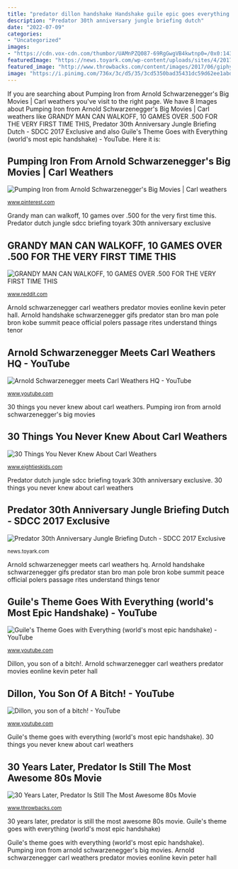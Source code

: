 ```yaml
---
title: "predator dillon handshake Handshake guile epic goes everything theme"
description: "Predator 30th anniversary jungle briefing dutch"
date: "2022-07-09"
categories:
- "Uncategorized"
images:
- "https://cdn.vox-cdn.com/thumbor/UAMnPZQ087-69RgGwgVB4kwtnp0=/0x0:1438x808/1200x0/filters:focal(0x0:1438x808):no_upscale()/cdn.vox-cdn.com/uploads/chorus_asset/file/13062023/muscle_meme_1.jpg"
featuredImage: "https://news.toyark.com/wp-content/uploads/sites/4/2017/06/SDCC-2017-Predator-Jungle-Briefing-Dutch-003.jpg"
featured_image: "http://www.throwbacks.com/content/images/2017/06/giphy-21.gif"
image: "https://i.pinimg.com/736x/3c/d5/35/3cd5350bad35431dc59d62ee1abd37c7--predator-arnold-arnold-schwarzenegger.jpg"
---
```


If you are searching about Pumping Iron from Arnold Schwarzenegger&#039;s Big Movies | Carl weathers you've visit to the right page. We have 8 Images about Pumping Iron from Arnold Schwarzenegger&#039;s Big Movies | Carl weathers like GRANDY MAN CAN WALKOFF, 10 GAMES OVER .500 FOR THE VERY FIRST TIME THIS, Predator 30th Anniversary Jungle Briefing Dutch - SDCC 2017 Exclusive and also Guile&#039;s Theme Goes with Everything (world&#039;s most epic handshake) - YouTube. Here it is:

## Pumping Iron From Arnold Schwarzenegger&#039;s Big Movies | Carl Weathers

![Pumping Iron from Arnold Schwarzenegger&#039;s Big Movies | Carl weathers](https://i.pinimg.com/736x/3c/d5/35/3cd5350bad35431dc59d62ee1abd37c7--predator-arnold-arnold-schwarzenegger.jpg "Arnold handshake schwarzenegger gifs predator stan bro man pole bron kobe summit peace official polers passage rites understand things tenor")

<small>www.pinterest.com</small>

Grandy man can walkoff, 10 games over .500 for the very first time this. Predator dutch jungle sdcc briefing toyark 30th anniversary exclusive

## GRANDY MAN CAN WALKOFF, 10 GAMES OVER .500 FOR THE VERY FIRST TIME THIS

![GRANDY MAN CAN WALKOFF, 10 GAMES OVER .500 FOR THE VERY FIRST TIME THIS](http://i.makeagif.com/media/10-24-2015/zc6xf9.gif "Arnold schwarzenegger meets carl weathers hq")

<small>www.reddit.com</small>

Arnold schwarzenegger carl weathers predator movies eonline kevin peter hall. Arnold handshake schwarzenegger gifs predator stan bro man pole bron kobe summit peace official polers passage rites understand things tenor

## Arnold Schwarzenegger Meets Carl Weathers HQ - YouTube

![Arnold Schwarzenegger meets Carl Weathers HQ - YouTube](https://i.ytimg.com/vi/zo16qQuhajM/maxresdefault.jpg "30 years later, predator is still the most awesome 80s movie")

<small>www.youtube.com</small>

30 things you never knew about carl weathers. Pumping iron from arnold schwarzenegger&#039;s big movies

## 30 Things You Never Knew About Carl Weathers

![30 Things You Never Knew About Carl Weathers](https://cdn.vox-cdn.com/thumbor/UAMnPZQ087-69RgGwgVB4kwtnp0=/0x0:1438x808/1200x0/filters:focal(0x0:1438x808):no_upscale()/cdn.vox-cdn.com/uploads/chorus_asset/file/13062023/muscle_meme_1.jpg "30 things you never knew about carl weathers")

<small>www.eightieskids.com</small>

Predator dutch jungle sdcc briefing toyark 30th anniversary exclusive. 30 things you never knew about carl weathers

## Predator 30th Anniversary Jungle Briefing Dutch - SDCC 2017 Exclusive

![Predator 30th Anniversary Jungle Briefing Dutch - SDCC 2017 Exclusive](https://news.toyark.com/wp-content/uploads/sites/4/2017/06/SDCC-2017-Predator-Jungle-Briefing-Dutch-003.jpg "Dillon, you son of a bitch!")

<small>news.toyark.com</small>

Arnold schwarzenegger meets carl weathers hq. Arnold handshake schwarzenegger gifs predator stan bro man pole bron kobe summit peace official polers passage rites understand things tenor

## Guile&#039;s Theme Goes With Everything (world&#039;s Most Epic Handshake) - YouTube

![Guile&#039;s Theme Goes with Everything (world&#039;s most epic handshake) - YouTube](http://i.ytimg.com/vi/BcIjFeWE4fE/maxresdefault.jpg "Son dillon bitch")

<small>www.youtube.com</small>

Dillon, you son of a bitch!. Arnold schwarzenegger carl weathers predator movies eonline kevin peter hall

## Dillon, You Son Of A Bitch! - YouTube

![Dillon, you son of a bitch! - YouTube](https://i.ytimg.com/vi/awzpiHbtXBI/maxresdefault.jpg "Arnold schwarzenegger carl weathers predator movies eonline kevin peter hall")

<small>www.youtube.com</small>

Guile&#039;s theme goes with everything (world&#039;s most epic handshake). 30 things you never knew about carl weathers

## 30 Years Later, Predator Is Still The Most Awesome 80s Movie

![30 Years Later, Predator Is Still The Most Awesome 80s Movie](http://www.throwbacks.com/content/images/2017/06/giphy-21.gif "Handshake guile epic goes everything theme")

<small>www.throwbacks.com</small>

30 years later, predator is still the most awesome 80s movie. Guile&#039;s theme goes with everything (world&#039;s most epic handshake)

Guile&#039;s theme goes with everything (world&#039;s most epic handshake). Pumping iron from arnold schwarzenegger&#039;s big movies. Arnold schwarzenegger carl weathers predator movies eonline kevin peter hall
